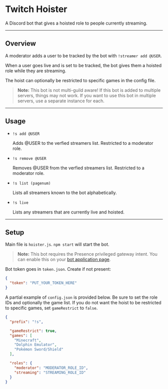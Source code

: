 # Twitch Hoister

A Discord bot that gives a hoisted role to people currently streaming.

------------

## Overview

A moderator adds a user to be tracked by the bot with `!streamer add @USER`.

When a user goes live and is set to be tracked, the bot gives them a hoisted role while they are streaming.

The hoist can optionally be restricted to specific games in the config file.

> **Note:** This bot is not multi-guild aware! If this bot is added to multiple servers, things may not work. If you
> want to use this bot in multiple servers, use a separate instance for each.

------------

## Usage

- `!s add @USER`

  Adds @USER to the verfied streamers list. Restricted to a moderator role.

- `!s remove @USER`

  Removes @USER from the verfied streamers list. Restricted to a moderator role.

- `!s list (pagenum)`

  Lists all streamers known to the bot alphabetically.

- `!s live`

  Lists any streamers that are currently live and hoisted.

------------

## Setup

Main file is `hoister.js`.  `npm start` will start the bot.

> **Note:** This bot requires the Presence privileged gateway intent. You can enable this on your [bot application
> page](https://discord.com/developers/applications).

Bot token goes in `token.json`. Create if not present:

```json
{
  "token": "PUT_YOUR_TOKEN_HERE"
}
```

A partial example of `config.json` is provided below. Be sure to set the role IDs and optionally the game list. If you do not want the hoist to be restricted to specific games, set `gameRestrict` to `false`.

```json
{
  "prefix": "!s",

  "gameRestrict": true,
  "games": [
    "Minecraft",
    "Dolphin Emulator",
    "Pokémon Sword/Shield"
  ],

  "roles": {
    "moderator": "MODERATOR_ROLE_ID",
    "streaming": "STREAMING_ROLE_ID"
  }
}
```

